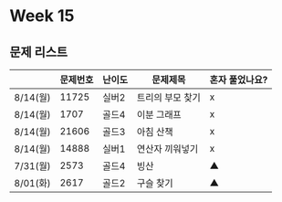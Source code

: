 # Week 15

## 문제 리스트

|                |문제번호|난이도|문제제목|혼자 풀었나요?|
|----------------|-------|------|-------|-------------|
|8/14(월)|11725|실버2|트리의 부모 찾기|x|
|8/14(월)|1707|골드4|이분 그래프|x|
|8/14(월)|21606|골드3|아침 산책|x|
|8/14(월)|14888|실버1|연산자 끼워넣기|x|
|7/31(월)|2573|골드4|빙산|▲|
|8/01(화)|2617|골드2|구슬 찾기|▲|
